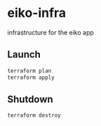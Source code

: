 # eiko-infra
infrastructure for the eiko app

## Launch
```bash
terraform plan
terraform apply
```

## Shutdown
```bash
terraform destroy
```
